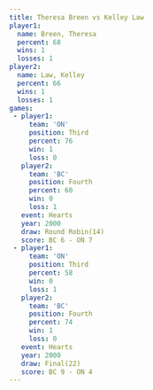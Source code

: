 ```yaml
---
title: Theresa Breen vs Kelley Law
player1:              
  name: Breen, Theresa
  percent: 68         
  wins: 1             
  losses: 1           
player2:              
  name: Law, Kelley   
  percent: 66         
  wins: 1             
  losses: 1           
games:
 - player1:         
     team: 'ON'     
     position: Third
     percent: 76    
     win: 1         
     loss: 0        
   player2:          
     team: 'BC'      
     position: Fourth
     percent: 60     
     win: 0          
     loss: 1         
   event: Hearts        
   year: 2000           
   draw: Round Robin(14)
   score: BC 6 - ON 7   
 - player1:         
     team: 'ON'     
     position: Third
     percent: 58    
     win: 0         
     loss: 1        
   player2:          
     team: 'BC'      
     position: Fourth
     percent: 74     
     win: 1          
     loss: 0         
   event: Hearts     
   year: 2000        
   draw: Final(22)   
   score: BC 9 - ON 4
---
```

